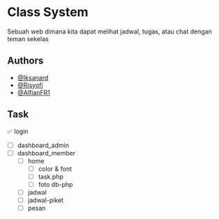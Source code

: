 # Class System

Sebuah web dimana kita dapat melihat jadwal, tugas, atau chat dengan teman sekelas

## Authors

- [@Iksanard](https://www.github.com/Iksanard)
- [@Risyofi](https://www.github.com/Risyofi)
- [@AlfianFR1](https://github.com/AlfianFR1)

## Task

:white_check_mark: login

- [ ] dashboard_admin
- [ ] dashboard_member
  - [ ] home
    - [ ] color & font
    - [ ] task.php
    - [ ] foto db-php
  - [ ] jadwal
  - [ ] jadwal-piket
  - [ ] pesan
